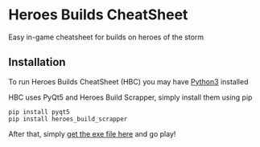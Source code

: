 # Heroes Builds CheatSheet
Easy in-game cheatsheet for builds on heroes of the storm


## Installation

To run Heroes Builds CheatSheet (HBC) you may have [Python3](https://www.python.org/downloads/) installed

HBC uses PyQt5 and Heroes Build Scrapper, simply install them using pip

    pip install pyqt5
    pip install heroes_build_scrapper

After that, simply [get the exe file here](https://github.com/LTKills/heroes_builds_cheatsheet/releases) and go play!
